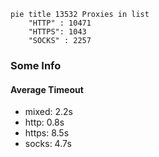 
```mermaid
pie title 13532 Proxies in list
    "HTTP" : 10471
    "HTTPS": 1043
    "SOCKS" : 2257
```

### Some Info
#### Average Timeout

- mixed: 2.2s
- http: 0.8s
- https: 8.5s
- socks: 4.7s